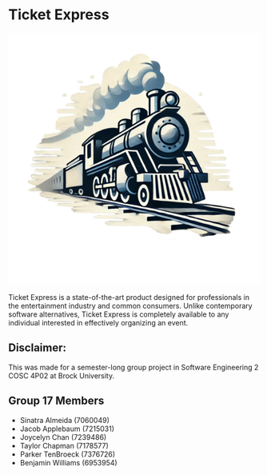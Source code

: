 # Ticket Express

![The logo for ticket express](https://github.com/DerfTastic/COSC_4P02/blob/main/code/client/images/logo.png)

Ticket Express is a state-of-the-art product designed for professionals in the entertainment industry and common consumers. Unlike contemporary software alternatives, Ticket Express is completely available to any individual interested in effectively organizing an event.

## Disclaimer: 

This was made for a semester-long group project in Software Engineering 2 COSC 4P02 at Brock University.

## Group 17  Members
- Sinatra Almeida (7060049)
- Jacob Applebaum (7215031)
- Joycelyn Chan (7239486)
- Taylor Chapman (7178577)
- Parker TenBroeck (7376726)
- Benjamin Williams (6953954)
